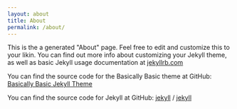 ```yaml
---
layout: about
title: About
permalink: /about/
---
```


This is the a generated "About" page. Feel free to edit and customize this to your likin. You can find out more info about customizing your Jekyll theme, as well as basic Jekyll usage documentation at [jekyllrb.com](https://jekyllrb.com/)

You can find the source code for the Basically Basic theme at GitHub:
[Basically Basic Jekyll Theme](https://github.com/mmistakes/jekyll-theme-basically-basic)

You can find the source code for Jekyll at GitHub:
[jekyll][jekyll-organization] /
[jekyll](https://github.com/jekyll/jekyll)


[jekyll-organization]: https://github.com/jekyll
